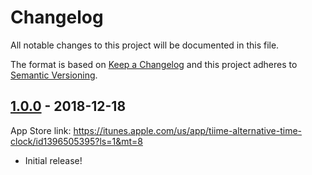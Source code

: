 # Changelog
All notable changes to this project will be documented in this file.

The format is based on [Keep a Changelog](http://keepachangelog.com/en/1.0.0/) and this project adheres to [Semantic Versioning](http://semver.org/spec/v2.0.0.html).

## [1.0.0] - 2018-12-18

App Store link: <https://itunes.apple.com/us/app/tiime-alternative-time-clock/id1396505395?ls=1&mt=8>

- Initial release!

[Unreleased]: https://github.com/hisaac/tiime/compare/master...head
[1.0.0]: https://github.com/hisaac/tiime/compare/f456065f95fddbf01029df8334e12ca5a3e44459...1.0.0
